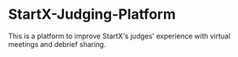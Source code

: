 # StartX-Judging-Platform
This is a platform to improve StartX's judges' experience with virtual meetings and debrief sharing. 
